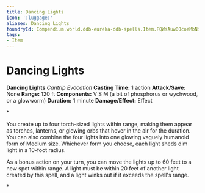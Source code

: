 ```yaml
---
title: Dancing Lights
icon: ':luggage:'
aliases: Dancing Lights
foundryId: Compendium.world.ddb-eureka-ddb-spells.Item.FQWsAuw00coeMbNi
tags:
- Item
---
```


# Dancing Lights

**Dancing Lights**
_Cantrip Evocation_
**Casting Time:** 1 action
**Attack/Save:** None
**Range:** 120 ft
**Components:** V S M (a bit of phosphorus or wychwood, or a glowworm)
**Duration:** 1 minute
**Damage/Effect:** Effect

*<p>You create up to four torch-sized lights within range, making them appear as torches, lanterns, or glowing orbs that hover in the air for the duration. You can also combine the four lights into one glowing vaguely humanoid form of Medium size. Whichever form you choose, each light sheds dim light in a 10-foot radius.

As a bonus action on your turn, you can move the lights up to 60 feet to a new spot within range. A light must be within 20 feet of another light created by this spell, and a light winks out if it exceeds the spell's range.</p>*